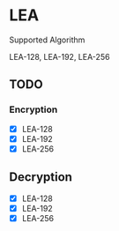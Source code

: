 # LEA

Supported Algorithm

LEA-128, LEA-192, LEA-256

## TODO

### Encryption
- [x] LEA-128
- [x] LEA-192
- [x] LEA-256

## Decryption
- [x] LEA-128
- [x] LEA-192
- [x] LEA-256
